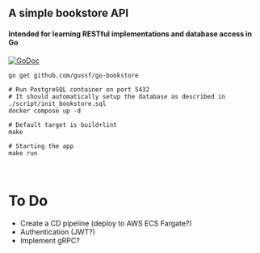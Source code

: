 ## A simple bookstore API 
#### Intended for learning RESTful implementations and database access in Go

[![GoDoc](https://godoc.org/github.com/github.com/gussf/go-bookstore/?status.svg)](https://pkg.go.dev/github.com/gussf/go-bookstore/?tab=doc)


``` shell
go get github.com/gussf/go-bookstore
```

``` shell
# Run PostgreSQL container on port 5432
# It should automatically setup the database as described in ./script/init_bookstore.sql
docker compose up -d
```

``` shell
# Default target is build+lint
make

# Starting the app
make run
```

<br>

# To Do
* Create a CD pipeline (deploy to AWS ECS Fargate?)
* Authentication (JWT?)
* Implement gRPC?
